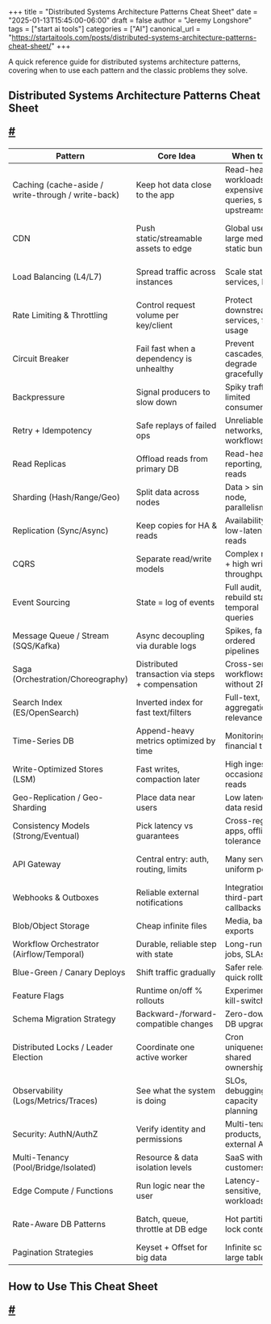+++
title = "Distributed Systems Architecture Patterns Cheat Sheet"
date = "2025-01-13T15:45:00-06:00"
draft = false
author = "Jeremy Longshore"
tags = ["start ai tools"]
categories = ["AI"]
canonical_url = "https://startaitools.com/posts/distributed-systems-architecture-patterns-cheat-sheet/"
+++

<p>A quick reference guide for distributed systems architecture patterns, covering when to use each pattern and the classic problems they solve.</p>
<h2 id="distributed-systems-architecture-patterns-cheat-sheet">
 Distributed Systems Architecture Patterns Cheat Sheet
<p><a class="anchor" href="#distributed-systems-architecture-patterns-cheat-sheet">#</a></p>
</h2>
<table>
<thead>
<tr>
<th>Pattern</th>
<th>Core Idea</th>
<th>When to Use</th>
<th>Classic Problems</th>
</tr>
</thead>
<tbody>
<tr>
<td>Caching (cache-aside / write-through / write-back)</td>
<td>Keep hot data close to the app</td>
<td>Read-heavy workloads, expensive queries, slow upstreams</td>
<td>Speed up product pages, session stores, ranking feeds</td>
</tr>
<tr>
<td>CDN</td>
<td>Push static/streamable assets to edge</td>
<td>Global users, large media, static bundles</td>
<td>Image/CSS delivery, video streaming, downloads</td>
</tr>
<tr>
<td>Load Balancing (L4/L7)</td>
<td>Spread traffic across instances</td>
<td>Scale stateless services, HA</td>
<td>Web/API tier scaling, zero-downtime deploys</td>
</tr>
<tr>
<td>Rate Limiting &amp; Throttling</td>
<td>Control request volume per key/client</td>
<td>Protect downstream services, fair usage</td>
<td>Public APIs, login abuse protection</td>
</tr>
<tr>
<td>Circuit Breaker</td>
<td>Fail fast when a dependency is unhealthy</td>
<td>Prevent cascades, degrade gracefully</td>
<td>Payment gateway outage, flaky search backend</td>
</tr>
<tr>
<td>Backpressure</td>
<td>Signal producers to slow down</td>
<td>Spiky traffic, limited consumers</td>
<td>Upload pipelines, stream processing stability</td>
</tr>
<tr>
<td>Retry + Idempotency</td>
<td>Safe replays of failed ops</td>
<td>Unreliable networks, async workflows</td>
<td>Order creation, webhook delivery</td>
</tr>
<tr>
<td>Read Replicas</td>
<td>Offload reads from primary DB</td>
<td>Read-heavy, reporting, geo-reads</td>
<td>Analytics pages, timelines, leaderboards</td>
</tr>
<tr>
<td>Sharding (Hash/Range/Geo)</td>
<td>Split data across nodes</td>
<td>Data &gt; single node, parallelism</td>
<td>Multi-TB user tables, geo data stores</td>
</tr>
<tr>
<td>Replication (Sync/Async)</td>
<td>Keep copies for HA &amp; reads</td>
<td>Availability, DR, low-latency reads</td>
<td>Active-passive failover, follower reads</td>
</tr>
<tr>
<td>CQRS</td>
<td>Separate read/write models</td>
<td>Complex reads + high write throughput</td>
<td>Event feeds, denormalized dashboards</td>
</tr>
<tr>
<td>Event Sourcing</td>
<td>State = log of events</td>
<td>Full audit, rebuild state, temporal queries</td>
<td>Ledger systems, order state timelines</td>
</tr>
<tr>
<td>Message Queue / Stream (SQS/Kafka)</td>
<td>Async decoupling via durable logs</td>
<td>Spikes, fan-out, ordered pipelines</td>
<td>Email/SMS, ETL, clickstream processing</td>
</tr>
<tr>
<td>Saga (Orchestration/Choreography)</td>
<td>Distributed transaction via steps + compensation</td>
<td>Cross-service workflows without 2PC</td>
<td>Book-pay-reserve flows, refunds</td>
</tr>
<tr>
<td>Search Index (ES/OpenSearch)</td>
<td>Inverted index for fast text/filters</td>
<td>Full-text, aggregations, relevance</td>
<td>Product search, logs explorer</td>
</tr>
<tr>
<td>Time-Series DB</td>
<td>Append-heavy metrics optimized by time</td>
<td>Monitoring, IoT, financial ticks</td>
<td>Prometheus/TSDB, sensor data</td>
</tr>
<tr>
<td>Write-Optimized Stores (LSM)</td>
<td>Fast writes, compaction later</td>
<td>High ingest, occasional reads</td>
<td>Audit/event logs, analytics ingest</td>
</tr>
<tr>
<td>Geo-Replication / Geo-Sharding</td>
<td>Place data near users</td>
<td>Low latency, data residency</td>
<td>Multi-region apps, GDPR residency</td>
</tr>
<tr>
<td>Consistency Models (Strong/Eventual)</td>
<td>Pick latency vs guarantees</td>
<td>Cross-region apps, offline tolerance</td>
<td>Cart totals vs likes counters</td>
</tr>
<tr>
<td>API Gateway</td>
<td>Central entry: auth, routing, limits</td>
<td>Many services, uniform policies</td>
<td>Public API front door, mTLS termination</td>
</tr>
<tr>
<td>Webhooks &amp; Outboxes</td>
<td>Reliable external notifications</td>
<td>Integrations, third-party callbacks</td>
<td>Payment status updates, CRM sync</td>
</tr>
<tr>
<td>Blob/Object Storage</td>
<td>Cheap infinite files</td>
<td>Media, backups, exports</td>
<td>User uploads, data lakes</td>
</tr>
<tr>
<td>Workflow Orchestrator (Airflow/Temporal)</td>
<td>Durable, reliable step with state</td>
<td>Long-running jobs, SLAs</td>
<td>Report generation, video pipelines</td>
</tr>
<tr>
<td>Blue-Green / Canary Deploys</td>
<td>Shift traffic gradually</td>
<td>Safer releases, quick rollback</td>
<td>API rollout, config changes</td>
</tr>
<tr>
<td>Feature Flags</td>
<td>Runtime on/off % rollouts</td>
<td>Experimentation, kill-switches</td>
<td>A/B tests, dark launches</td>
</tr>
<tr>
<td>Schema Migration Strategy</td>
<td>Backward-/forward-compatible changes</td>
<td>Zero-downtime DB upgrades</td>
<td>Expand-migrate-contract patterns</td>
</tr>
<tr>
<td>Distributed Locks / Leader Election</td>
<td>Coordinate one active worker</td>
<td>Cron uniqueness, shared ownership</td>
<td>Single consumer, partition leader</td>
</tr>
<tr>
<td>Observability (Logs/Metrics/Traces)</td>
<td>See what the system is doing</td>
<td>SLOs, debugging, capacity planning</td>
<td>P99 latency, error budgets, trace trees</td>
</tr>
<tr>
<td>Security: AuthN/AuthZ</td>
<td>Verify identity and permissions</td>
<td>Multi-tenant products, external APIs</td>
<td>OAuth2/OIDC, RBAC/ABAC</td>
</tr>
<tr>
<td>Multi-Tenancy (Pool/Bridge/Isolated)</td>
<td>Resource &amp; data isolation levels</td>
<td>SaaS with many customers</td>
<td>Per-tenant DBs vs shared schema</td>
</tr>
<tr>
<td>Edge Compute / Functions</td>
<td>Run logic near the user</td>
<td>Latency-sensitive, light workloads</td>
<td>Personalization at edge, AB tests</td>
</tr>
<tr>
<td>Rate-Aware DB Patterns</td>
<td>Batch, queue, throttle at DB edge</td>
<td>Hot partitions, lock contention</td>
<td>Bulk imports, ID sequence hot-spot</td>
</tr>
<tr>
<td>Pagination Strategies</td>
<td>Keyset + Offset for big data</td>
<td>Infinite scroll, large tables</td>
<td>Feed pagination, admin lists</td>
</tr>
</tbody>
</table>
<h2 id="how-to-use-this-cheat-sheet">
 How to Use This Cheat Sheet
<p><a class="anchor" href="#how-to-use-this-cheat-sheet">#</a></p></h2>
